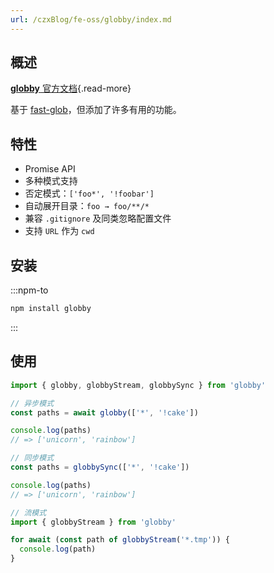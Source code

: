 ```yaml
---
url: /czxBlog/fe-oss/globby/index.md
---
```

## 概述

[**globby** 官方文档](https://github.com/sindresorhus/globby){.read-more}

基于 [fast-glob](./fast-glob.md)，但添加了许多有用的功能。

## 特性

* Promise API
* 多种模式支持
* 否定模式：`['foo*', '!foobar']`
* 自动展开目录：`foo → foo/**/*`
* 兼容 `.gitignore` 及同类忽略配置文件
* 支持 `URL` 作为 `cwd`

## 安装

:::npm-to

```sh
npm install globby
```

:::

## 使用

```ts
import { globby, globbyStream, globbySync } from 'globby'
```

```ts
// 异步模式
const paths = await globby(['*', '!cake'])

console.log(paths)
// => ['unicorn', 'rainbow']
```

```ts
// 同步模式
const paths = globbySync(['*', '!cake'])

console.log(paths)
// => ['unicorn', 'rainbow']
```

```ts
// 流模式
import { globbyStream } from 'globby'

for await (const path of globbyStream('*.tmp')) {
  console.log(path)
}
```
